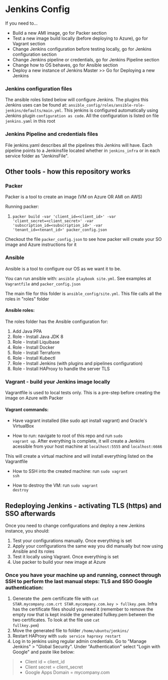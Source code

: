 # Jenkins Config

If you need to...
- Build a new AMI image, go for Packer section
- Test a new image build locally (before deploying to Azure), go for Vagrant section
- Change Jenkins configuration before testing locally, go for Jenkins configuration section
- Change Jenkins pipeline or credentials, go for Jenkins Pipeline section
- Change how to OS behaves, go for Ansible section 
- Deploy a new instance of Jenkins Master >> Go for Deploying a new Jenkins

### Jenkins configuration files

The ansible roles listed below will configure Jenkins. The plugins this Jenkins uses can be found at: <code>ansible_config/roles/ansible-role-jenkins/defaults/main.yml</code>. This jenkins is configured automatically using Jenkins plugin <code>configuration as code</code>. All the configuration is listed on file <code>jenkins.yaml</code> in this root

### Jenkins Pipeline and credentials files

File jenkins.yaml describes all the pipelines this Jenkins will have. Each pipeline points to a Jenkinsfile located whether in <code>jenkins_infra</code> or in each service folder as "JenkinsFile".

## Other tools - how this repository works

### Packer

Packer is a tool to create an image (VM on Azure OR AMI on AWS)

Running packer:
1. <code>packer build -var 'client_id=<client_id>' -var 'client_secret=<client_secret>' -var 'subscription_id=<subscription_id>' -var 'tenant_id=<tenant_id>' packer_config.json</code>

Checkout the file <code>packer_config.json</code> to see how packer will create your SO image and Azure instructions for it


### Ansible

Ansible is a tool to configure our OS as we want it to be.

You can run ansible with: <code>ansible playbook site.yml</code>. See examples at <code>Vagrantfile</code> and <code>packer_config.json</code>

The main file for this folder is <code>ansible_config/site.yml</code>. This file calls all the roles in "roles" folder

#### Ansible roles:

The roles folder has the Ansible configuration for:
1. Add Java PPA
2. Role - Install Java JDK 8
3. Role - Install Liquibase
4. Role - Install Docker
5. Role - Install Terraform
6. Role - Install Kubectl
7. Role - Install Jenkins (with plugins and pipelines configuration)
8. Role - Install HAProxy to handle the server TLS

### Vagrant - build your Jenkins image locally

Vagrantfile is used to local tests only. This is a pre-step before creating the image on Azure with Packer

#### Vagrant commands:

- Have vagrant installed (like sudo apt install vagrant) and Oracle's VirtualBox

- How to run: navigate to root of this repo and run <code>sudo vagrant up</code>. After everything is complete, it will create a Jenkins acessible from your host machine at <code>localhost:5555</code> and <code>localhost:6666</code>

This will create a virtual machine and will install everything listed on the Vagrantfile

- How to SSH into the created machine: run <code>sudo vagrant ssh</code>

- How to destroy the VM: run <code>sudo vagrant destroy</code>


## Redeploying Jenkins - activating TLS (https) and SSO afterwards

Once you need to change configurations and deploy a new Jenkins instance, you should:

1. Test your configurations manually. Once everything is set
2. Apply your configurations the same way you did manually but now using Ansible and its roles
3. Test it locally using Vagrant. Once everything is set
4. Use packer to build your new image at Azure

### Once you have your machine up and running, connect through SSH to perform the last manual steps: TLS and SSO Google authentication:

1. Generate the .pem certificate file with <code>cat STAR.mycompany.com.crt STAR.mycompany.com.key > fullkey.pem</code>. Infra has the certificate files should you need it (remember to remove the empty row that is kept inside the generated fullkey.pem between the two certificates. To look at the file use <code>cat fullkey.pem</code>)
2. Move the generated file to folder <code>/home/ubuntu/jenkins/</code>
3. Restart HAProxy with <code>sudo service haproxy restart</code>
4. Log in to jenkins using regular admin credentials. Go to "Manage Jenkins" > "Global Security". Under "Authentication" select "Login with Google" and paste like below:
> * Client id = client_id
> * Client secret = client_secret
> * Google Apps Domain = mycompany.com